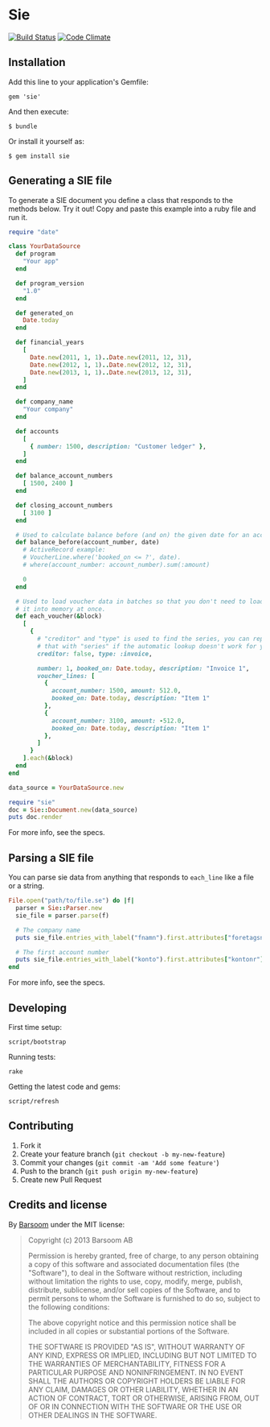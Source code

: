 # Sie

[![Build Status](https://secure.travis-ci.org/barsoom/sie.png)](http://travis-ci.org/barsoom/sie)
[![Code Climate](https://codeclimate.com/github/barsoom/sie.png)](https://codeclimate.com/github/barsoom/sie)


## Installation

Add this line to your application's Gemfile:

    gem 'sie'

And then execute:

    $ bundle

Or install it yourself as:

    $ gem install sie

## Generating a SIE file

To generate a SIE document you define a class that responds to the methods below. Try it out! Copy and paste this example into a ruby file and run it.

```ruby
require "date"

class YourDataSource
  def program
    "Your app"
  end

  def program_version
    "1.0"
  end

  def generated_on
    Date.today
  end

  def financial_years
    [
      Date.new(2011, 1, 1)..Date.new(2011, 12, 31),
      Date.new(2012, 1, 1)..Date.new(2012, 12, 31),
      Date.new(2013, 1, 1)..Date.new(2013, 12, 31),
    ]
  end

  def company_name
    "Your company"
  end

  def accounts
    [
      { number: 1500, description: "Customer ledger" },
    ]
  end

  def balance_account_numbers
    [ 1500, 2400 ]
  end

  def closing_account_numbers
    [ 3100 ]
  end

  # Used to calculate balance before (and on) the given date for an account.
  def balance_before(account_number, date)
    # ActiveRecord example:
    # VoucherLine.where('booked_on <= ?', date).
    # where(account_number: account_number).sum(:amount)

    0
  end

  # Used to load voucher data in batches so that you don't need to load all of
  # it into memory at once.
  def each_voucher(&block)
    [
      {
        # "creditor" and "type" is used to find the series, you can replace
        # that with "series" if the automatic lookup doesn't work for you.
        creditor: false, type: :invoice,

        number: 1, booked_on: Date.today, description: "Invoice 1",
        voucher_lines: [
          {
            account_number: 1500, amount: 512.0,
            booked_on: Date.today, description: "Item 1"
          },
          {
            account_number: 3100, amount: -512.0,
            booked_on: Date.today, description: "Item 1"
          },
        ]
      }
    ].each(&block)
  end
end

data_source = YourDataSource.new

require "sie"
doc = Sie::Document.new(data_source)
puts doc.render
```

For more info, see the specs.

## Parsing a SIE file

You can parse sie data from anything that responds to `each_line` like a file or a string.

```ruby
File.open("path/to/file.se") do |f|
  parser = Sie::Parser.new
  sie_file = parser.parse(f)

  # The company name
  puts sie_file.entries_with_label("fnamn").first.attributes["foretagsnamn"]

  # The first account number
  puts sie_file.entries_with_label("konto").first.attributes["kontonr"]
end
```

For more info, see the specs.

## Developing

First time setup:

    script/bootstrap

Running tests:

    rake

Getting the latest code and gems:

    script/refresh

## Contributing

1. Fork it
2. Create your feature branch (`git checkout -b my-new-feature`)
3. Commit your changes (`git commit -am 'Add some feature'`)
4. Push to the branch (`git push origin my-new-feature`)
5. Create new Pull Request

## Credits and license

By [Barsoom](http://barsoom.se) under the MIT license:

>  Copyright (c) 2013 Barsoom AB
>
>  Permission is hereby granted, free of charge, to any person obtaining a copy
>  of this software and associated documentation files (the "Software"), to deal
>  in the Software without restriction, including without limitation the rights
>  to use, copy, modify, merge, publish, distribute, sublicense, and/or sell
>  copies of the Software, and to permit persons to whom the Software is
>  furnished to do so, subject to the following conditions:
>
>  The above copyright notice and this permission notice shall be included in
>  all copies or substantial portions of the Software.
>
>  THE SOFTWARE IS PROVIDED "AS IS", WITHOUT WARRANTY OF ANY KIND, EXPRESS OR
>  IMPLIED, INCLUDING BUT NOT LIMITED TO THE WARRANTIES OF MERCHANTABILITY,
>  FITNESS FOR A PARTICULAR PURPOSE AND NONINFRINGEMENT. IN NO EVENT SHALL THE
>  AUTHORS OR COPYRIGHT HOLDERS BE LIABLE FOR ANY CLAIM, DAMAGES OR OTHER
>  LIABILITY, WHETHER IN AN ACTION OF CONTRACT, TORT OR OTHERWISE, ARISING FROM,
>  OUT OF OR IN CONNECTION WITH THE SOFTWARE OR THE USE OR OTHER DEALINGS IN
>  THE SOFTWARE.

